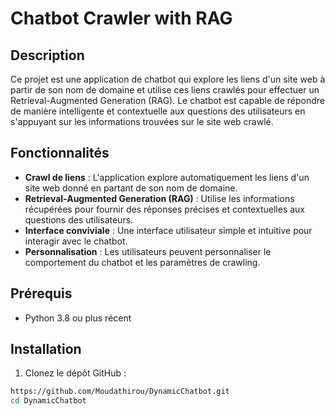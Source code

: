 # Chatbot Crawler with RAG

## Description

Ce projet est une application de chatbot qui explore les liens d'un site web à partir de son nom de domaine et utilise ces liens crawlés pour effectuer un Retrieval-Augmented Generation (RAG). Le chatbot est capable de répondre de manière intelligente et contextuelle aux questions des utilisateurs en s'appuyant sur les informations trouvées sur le site web crawlé.

## Fonctionnalités

- **Crawl de liens** : L'application explore automatiquement les liens d'un site web donné en partant de son nom de domaine.
- **Retrieval-Augmented Generation (RAG)** : Utilise les informations récupérées pour fournir des réponses précises et contextuelles aux questions des utilisateurs.
- **Interface conviviale** : Une interface utilisateur simple et intuitive pour interagir avec le chatbot.
- **Personnalisation** : Les utilisateurs peuvent personnaliser le comportement du chatbot et les paramètres de crawling.

## Prérequis

- Python 3.8 ou plus récent

## Installation

1. Clonez le dépôt GitHub :

```bash
https://github.com/Moudathirou/DynamicChatbot.git
cd DynamicChatbot
